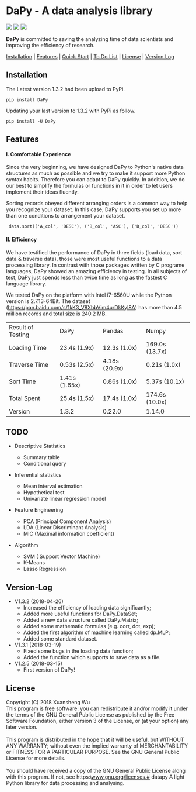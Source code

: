 DaPy - A data analysis library
====
![](https://img.shields.io/badge/Version-1.3.2-green.svg)  ![](https://img.shields.io/badge/Download-PyPi-green.svg)  ![](https://img.shields.io/badge/License-GNU-blue.svg)  

**DaPy** is committed to saving the analyzing time of data scientists and improving the efficiency of research.  

[Installation](#installation) | [Features](#features) | [Quick Start](https://github.com/JacksonWuxs/DaPy/blob/master/Quick%20Start.md ) | [To Do List](#todo) | [License](#license) | [Version Log](#version-log)

## Installation
The Latest version 1.3.2 had been upload to PyPi.
```
pip install DaPy
```
Updating your last version to 1.3.2 with PyPi as follow.
```
pip install -U DaPy
```

## Features
#### Ⅰ. Comfortable Experience
Since the very beginning, we have designed DaPy to Python's 
native data structures as much as possible and we try to make 
it support more Python syntax habits. Therefore you can 
adapt to DaPy quickly. In addition, we do our best to simplify
the formulas or functions in it in order to let users 
implement their ideas fluently.  
  
  
Sorting records obeyed different arranging orders is a 
common way to help you recognize your dataset. In this case,
DaPy supports you set up more than one conditions to arrangement 
your dataset. 
```Pyton
 data.sort(('A_col', 'DESC'), ('B_col', 'ASC'), ('D_col', 'DESC'))
 ```
  
#### Ⅱ. Efficiency  
We have testified the performance of DaPy in three fields 
(load data, sort data & traverse data), 
those were most useful functions to a data processing library.
In contrast with those packages written by C programe languages,
DaPy showed an amazing efficiency in testing. In all subjects of
test, DaPy just spends less than twice time as long as the 
fastest C language library.   
  
  
We tested DaPy on the platform with
Intel i7-6560U while the Python version is 2.7.13-64Bit. The 
dataset (https://pan.baidu.com/s/1kK3_V8XbbVim4urDkKyI8A)
has more than 4.5 million records and total size is 
240.2 MB. 

<table>
<tr>
	<td>Result of Testing</td>
	<td>DaPy</td>
	<td>Pandas</td>
	<td>Numpy</td> 
</tr>
<tr>
	<td>Loading Time</td>
	<td>23.4s (1.9x)</td>
	<td>12.3s (1.0x)</td>

<td>169.0s (13.7x)</td>
</tr>
<tr>
	<td>Traverse Time</td>
	<td>0.53s (2.5x)</td>
<td>4.18s (20.9x)</td>
	<td>0.21s (1.0x)</td>
</tr>
<tr>
	<td>Sort Time</td>
	<td>1.41s (1.65x)</td>
	<td>0.86s (1.0x)</td>
	<td>5.37s (10.1x)</td>
	</tr>
<tr>
	<td>Total Spent</td>
	<td>25.4s (1.5x)</td>
	<td>17.4s (1.0x)</td>
	<td>174.6s (10.0x)</td>
	</tr>
<tr>
	<td>Version</td>
	<td>1.3.2</td>
	<td>0.22.0</td>
	<td>1.14.0</td>
	</tr>
</table>  


## TODO  
* Descriptive Statistics
	- Summary table
	- Conditional query
* Inferential statistics
	- Mean interval estimation
	- Hypothetical test
	- Univariate linear regression model
* Feature Engineering
	- PCA (Principal Component Analysis)
	- LDA (Linear Discriminant Analysis)
	- MIC (Maximal information coefficient)
	
* Algorithm
	- SVM ( Support Vector Machine)
	- K-Means
	- Lasso Regression  

## Version-Log
* V1.3.2 (2018-04-26)
	- Increased the efficiency of loading data significantly;
	- Added more useful functions for DaPy.DataSet;
	- Added a new data structure called DaPy.Matrix;
	- Added some mathematic formulas (e.g. corr, dot, exp);
	- Added the first algorithm of machine learning called dp.MLP;
	- Added some standard dataset.
* V1.3.1 (2018-03-19)
	- Fixed some bugs in the loading data function;
	- Added the function which supports to save data as a file.
* V1.2.5 (2018-03-15)
	- First version of DaPy!

## License
Copyright (C) 2018 Xuansheng Wu
<br>
This program is free software: you can redistribute it and/or modify
it under the terms of the GNU General Public License as published by
the Free Software Foundation, either version 3 of the License, or
(at your option) any later version.</br>
<br>
This program is distributed in the hope that it will be useful,
but WITHOUT ANY WARRANTY; without even the implied warranty of
MERCHANTABILITY or FITNESS FOR A PARTICULAR PURPOSE.  See the
GNU General Public License for more details.</br>
<br>
You should have received a copy of the GNU General Public License
along with this program.  If not, see https:\\www.gnu.org\licenses.# datapy
A light Python library for data processing and analysing.</br>
